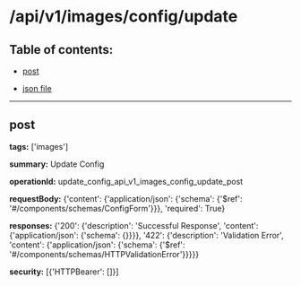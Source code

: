 # /api/v1/images/config/update

## Table of contents:
- [post](#post)

- [json file](./_api_v1_images_config_update.json)

---
<a name="post"></a>
## post

**tags:** ['images']

**summary:** Update Config

**operationId:** update_config_api_v1_images_config_update_post

**requestBody:** {'content': {'application/json': {'schema': {'$ref': '#/components/schemas/ConfigForm'}}}, 'required': True}

**responses:** {'200': {'description': 'Successful Response', 'content': {'application/json': {'schema': {}}}}, '422': {'description': 'Validation Error', 'content': {'application/json': {'schema': {'$ref': '#/components/schemas/HTTPValidationError'}}}}}

**security:** [{'HTTPBearer': []}]

